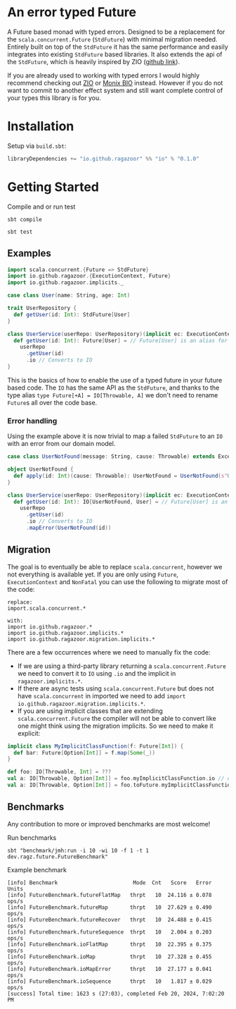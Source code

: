 # An error typed Future

A Future based monad with typed errors.
Designed to be a replacement for the `scala.concurrent.Future`
(`StdFuture`) with minimal migration needed. Entirely built on top
of the `StdFuture` it has
the same performance and easily integrates into existing `StdFuture`
based libraries.
It also extends the api of the `StdFuture`, which is heavily
inspired by ZIO ([github link](https://github.com/zio/zio)).

If you are already used to working with typed errors I would highly
recommend checking out [ZIO](https://zio.dev/overview/getting-started)
or [Monix BIO](https://bio.monix.io/docs/introduction) instead.
However if you do not want to commit to another effect system and
still want complete control of your types this library is for you.

# Installation

Setup via `build.sbt`:

```sbt
libraryDependencies += "io.github.ragazoor" %% "io" % "0.1.0"
```

# Getting Started

Compile and or run test

```shell
sbt compile
```

```shell
sbt test
```

## Examples

```scala
import scala.concurrent.{Future => StdFuture}
import io.github.ragazoor.{ExecutionContext, Future}
import io.github.ragazoor.implicits._

case class User(name: String, age: Int)

trait UserRepository {
  def getUser(id: Int): StdFuture[User]
}

class UserService(userRepo: UserRepository)(implicit ec: ExecutionContext) {
  def getUser(id: Int): Future[User] = // Future[User] is an alias for IO[Throwable, User] 
    userRepo
      .getUser(id)
      .io // Converts to IO
}
```

This is the basics of how to enable the use of a typed future in
your future based code. The `IO` has the same API
as the `StdFuture`, and thanks to the type alias
`type Future[+A] = IO[Throwable, A]` we don't need to rename `Future`s
all over the code base.

### Error handling

Using the example above it is now trivial to map a failed `StdFuture`
to an `IO` with an error from our domain model.

```scala 
case class UserNotFound(message: String, cause: Throwable) extends Exception(message, cause)

object UserNotFound {
  def apply(id: Int)(cause: Throwable): UserNotFound = UserNotFound(s"User with id $id not found", cause)
}

class UserService(userRepo: UserRepository)(implicit ec: ExecutionContext) {
  def getUser(id: Int): IO[UserNotFound, User] = // Future[User] is an alias for IO[Throwable, User]
    userRepo
      .getUser(id)
      .io // Converts to IO
      .mapError(UserNotFound(id))
```

## Migration

The goal is to eventually be able to replace `scala.concurrent`, however we
not everything is available yet. If you are only using `Future`,
`ExecutionContext` and `NonFatal` you can use the following to migrate
most of the code:

```text
replace: 
import.scala.concurrent.*

with: 
import io.github.ragazoor.*
import io.github.ragazoor.implicits.*
import io.github.ragazoor.migration.implicits.*
```

There are a few occurrences where we need to manually fix the code:

- If we are using a third-party library returning a `scala.concurrent.Future`
  we need to convert it to `IO` using `.io` and the implicit in
  `ragazoor.implicits.*`.
- If there are async tests using `scala.concurrent.Future` but does not
  have `scala.concurrent` in imported we need to add
  `import io.github.ragazoor.migration.implicits.*`.
- If you are using implicit classes that are extending
  `scala.concurrent.Future` the compiler will not be able to convert
  like one might think using the migration implicits. So we need to make
  it explicit:

```scala
implicit class MyImplicitClassFunction(f: Future[Int]) {
  def bar: Future[Option[Int]] = f.map(Some(_))
}

def foo: IO[Throwable, Int] = ???
val a: IO[Throwable, Option[Int]] = foo.myImplicitClassFunction.io // does not compile
val a: IO[Throwable, Option[Int]] = foo.toFuture.myImplicitClassFunction.io // compiles
```

## Benchmarks

Any contribution to more or improved benchmarks are most welcome!

Run benchmarks

```shell
sbt "benchmark/jmh:run -i 10 -wi 10 -f 1 -t 1 dev.ragz.future.FutureBenchmark"
```

Example benchmark

```text
[info] Benchmark                        Mode  Cnt   Score   Error  Units
[info] FutureBenchmark.futureFlatMap   thrpt   10  24.116 ± 0.078  ops/s
[info] FutureBenchmark.futureMap       thrpt   10  27.629 ± 0.490  ops/s
[info] FutureBenchmark.futureRecover   thrpt   10  24.488 ± 0.415  ops/s
[info] FutureBenchmark.futureSequence  thrpt   10   2.004 ± 0.203  ops/s
[info] FutureBenchmark.ioFlatMap       thrpt   10  22.395 ± 0.375  ops/s
[info] FutureBenchmark.ioMap           thrpt   10  27.328 ± 0.455  ops/s
[info] FutureBenchmark.ioMapError      thrpt   10  27.177 ± 0.041  ops/s
[info] FutureBenchmark.ioSequence      thrpt   10   1.817 ± 0.029  ops/s
[success] Total time: 1623 s (27:03), completed Feb 20, 2024, 7:02:20 PM
```
